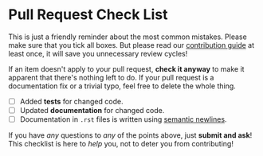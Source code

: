 # Pull Request Check List

This is just a friendly reminder about the most common mistakes. Please make
sure that you tick all boxes. But please read our [contribution
guide](https://github.com/IBCNServices/pyRDF2Vec/blob/master/CONTRIBUTING.md) at
least once, it will save you unnecessary review cycles!

If an item doesn't apply to your pull request, **check it anyway** to make it
apparent that there's nothing left to do.  If your pull request is a
documentation fix or a trivial typo, feel free to delete the whole thing.

- [ ] Added **tests** for changed code.
- [ ] Updated **documentation** for changed code.
- [ ] Documentation in `.rst` files is written using [semantic newlines](https://rhodesmill.org/brandon/2012/one-sentence-per-line/).

If you have *any* questions to *any* of the points above, just **submit and
ask**! This checklist is here to *help* you, not to deter you from contributing!